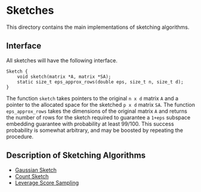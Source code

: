 # Sketches

This directory contains the main implementations of sketching algorithms.

## Interface
All sketches will have the following interface.
```
Sketch {
    void sketch(matrix *A, matrix *SA);
    static size_t eps_approx_rows(double eps, size_t n, size_t d);
}
```
The function `sketch` takes pointers to the original `n x d` matrix `A` and a
pointer to the allocated space for the sketched `p x d` matrix `SA`. The
function `eps_approx_rows` takes the dimensions of the original matrix `A` and
returns the number of rows for the sketch required to guarantee a `1+eps`
subspace embedding guarantee with probability at least 99/100. This success
probability is somewhat arbitrary, and may be boosted by repeating the procedure.

## Description of Sketching Algorithms
* [Gaussian Sketch](http://www.cs.cmu.edu/afs/cs/user/dwoodruf/www/teaching/15859-fall17/scribe1.pdf)
* [Count Sketch](http://www.cs.cmu.edu/afs/cs/user/dwoodruf/www/teaching/15859-fall17/scribe4.pdf)
* [Leverage Score
  Sampling](http://www.cs.cmu.edu/afs/cs/user/dwoodruf/www/teaching/15859-fall17/scribe8.pdf)
